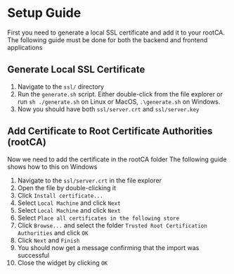 # Setup Guide

First you need to generate a local SSL certificate and add it to your rootCA. The following guide must be done for both the backend and frontend applications

## Generate Local SSL Certificate

1. Navigate to the `ssl/` directory
2. Run the `generate.sh` script. Either double-click from the file explorer or run `sh ./generate.sh` on Linux or MacOS, `.\generate.sh` on Windows.
3. Now you should have both `ssl/server.crt` and `ssl/server.key`

## Add Certificate to Root Certificate Authorities (rootCA)

Now we need to add the certificate in the rootCA folder
The following guide shows how to this on Windows

1. Navigate to the `ssl/server.crt` in the file explorer
2. Open the file by double-clicking it
3. Click `Install certificate...`
4. Select `Local Machine` and click `Next`
5. Select `Local Machine` and click `Next`
6. Select `Place all certificates in the following store`
7. Click `Browse...` and select the folder `Trusted Root Certification Authorities` and click `OK`
8. Click `Next` and `Finish`
9. You should now get a message confirming that the import was successful
10. Close the widget by clicking `OK`
